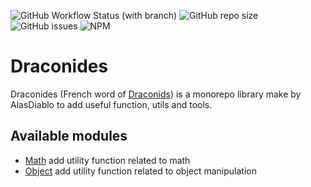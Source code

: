 ![GitHub Workflow Status (with branch)](https://img.shields.io/github/actions/workflow/status/AlasDiablo/draconides/test.yml?branch=master)
![GitHub repo size](https://img.shields.io/github/repo-size/AlasDiablo/draconides)
![GitHub issues](https://img.shields.io/github/issues/AlasDiablo/draconides)
![NPM](https://img.shields.io/npm/l/@draconides/math?color=%234c1)

# Draconides

Draconides (French word of [Draconids](https://en.wikipedia.org/wiki/Draconids)) is a monorepo library make by AlasDiablo to add useful function, utils and tools.

## Available modules

- [Math](packages/math) add utility function related to math
- [Object](packages/object) add utility function related to object manipulation
